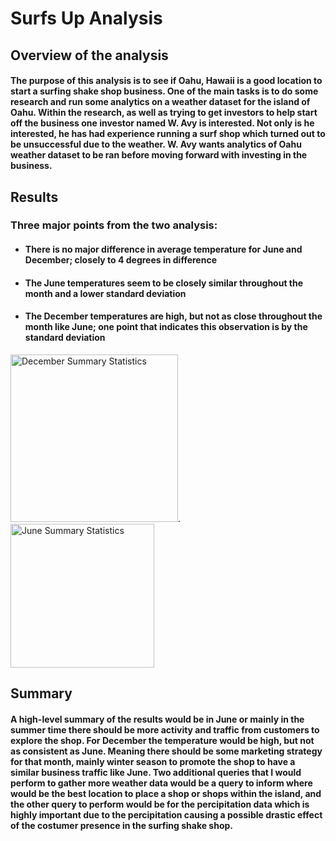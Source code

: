 # Surfs Up Analysis
## Overview of the analysis
#### The purpose of this analysis is to see if Oahu, Hawaii is a good location to start a surfing shake shop business. One of the main tasks is to do some research and run some analytics on a weather dataset for the island of Oahu. Within the research, as well as trying to get investors to help start off the business one investor named W. Avy is interested. Not only is he interested, he has had experience running a surf shop which turned out to be unsuccessful due to the weather. W. Avy wants analytics of Oahu weather dataset to be ran before moving forward with investing in the business.

## Results 
### Three major points from the two analysis:
- #### There is no major difference in average temperature for June and December; closely to 4 degrees in difference
- #### The June temperatures seem to be closely similar throughout the month and a lower standard deviation 
- #### The December temperatures are high, but not as close throughout the month like June; one point that indicates this observation is by the standard deviation 
<img width="268" alt="December Summary Statistics" src="https://user-images.githubusercontent.com/86431959/131168047-7f6330cc-0519-45f2-827a-d1f179eda3af.png">.        <img width="230" alt="June Summary Statistics" src="https://user-images.githubusercontent.com/86431959/131168163-3e278be1-7715-418b-8d0b-8d418d13c716.png">

## Summary
#### A high-level summary of the results would be in June or mainly in the summer time there should be more activity and traffic from customers to explore the shop. For December the temperature would be high, but not as consistent as June. Meaning there should be some marketing strategy for that month, mainly winter season to promote the shop to have a similar business traffic like June. Two additional queries that I would perform to gather more weather data would be a query to inform where would be the best location to place a shop or shops within the island, and the other query to perform would be for the percipitation data which is highly important due to the percipitation causing a possible drastic effect of the costumer presence in the surfing shake shop.
